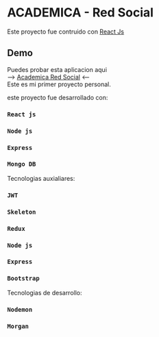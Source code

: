 # ACADEMICA - Red Social

Este proyecto fue contruido con [React Js](https://github.com/facebook/react)

## Demo

Puedes probar esta aplicacion aqui\
--> [Academica Red Social](https://red-social-mision-tic.herokuapp.com) <--\
Este es mi primer proyecto personal.

este proyecto fue desarrollado con:

### `React js`

### `Node js`

### `Express`

### `Mongo DB`

Tecnologias auxialiares:

### `JWT`

### `Skeleton`

### `Redux`

### `Node js`

### `Express`

### `Bootstrap`

Tecnologias de desarrollo:
### `Nodemon`

### `Morgan`
